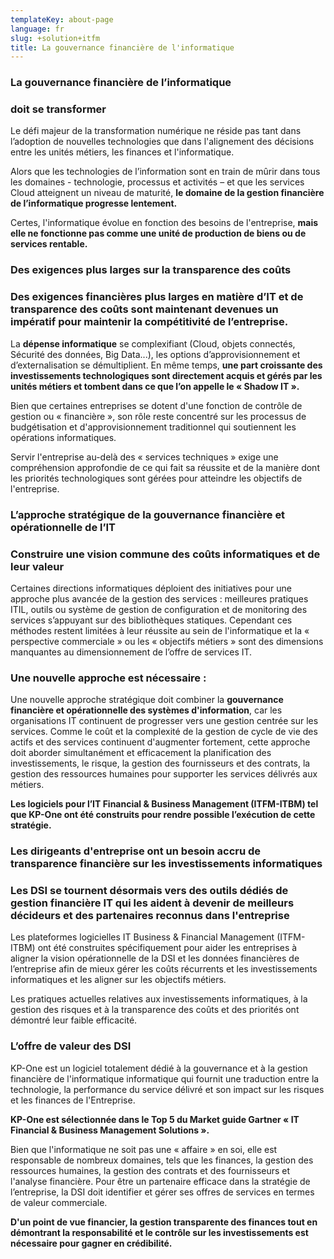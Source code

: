 ```yaml
---
templateKey: about-page
language: fr
slug: +solution+itfm
title: La gouvernance financière de l'informatique
---
```

### La gouvernance financière de l’informatique
### **doit se transformer**

Le défi majeur de la transformation numérique ne réside pas tant dans l’adoption de nouvelles technologies que dans l'alignement des décisions entre les unités métiers, les finances et l'informatique.

Alors que les technologies de l’information sont en train de mûrir dans tous les domaines - technologie, processus et activités – et que les services Cloud atteignent un niveau de maturité, **le domaine de la gestion financière de l’informatique progresse lentement.**

Certes, l'informatique évolue en fonction des besoins de l'entreprise, **mais elle ne fonctionne pas comme une unité de production de biens ou de services rentable.**

### Des exigences plus larges sur la transparence des coûts

### Des exigences financières plus larges en matière d’IT et de transparence des coûts sont maintenant devenues un impératif pour maintenir la compétitivité de l’entreprise.

La **dépense informatique** se complexifiant (Cloud, objets connectés, Sécurité des données, Big Data...), les options d’approvisionnement et d’externalisation se démultiplient. En même temps, **une part croissante des investissements technologiques sont directement acquis et gérés par les unités métiers et tombent dans ce que l’on appelle le « Shadow IT ».**

Bien que certaines entreprises se dotent d'une fonction de contrôle de gestion ou « financière », son rôle reste concentré sur les processus de budgétisation et d'approvisionnement traditionnel qui soutiennent les opérations informatiques.

Servir l'entreprise au-delà des « services techniques » exige une compréhension approfondie de ce qui fait sa réussite et de la manière dont les priorités technologiques sont gérées pour atteindre les objectifs de l'entreprise.

### L’approche stratégique de la gouvernance financière et opérationnelle de l’IT

### Construire une vision commune des coûts informatiques et de leur valeur

Certaines directions informatiques déploient des initiatives pour une approche plus avancée de la gestion des services : meilleures pratiques ITIL, outils ou système de gestion de configuration et de monitoring des services s’appuyant sur des bibliothèques statiques.
Cependant ces méthodes restent limitées à leur réussite au sein de l'informatique et la « perspective commerciale » ou les « objectifs métiers » sont des dimensions manquantes au dimensionnement de l’offre de services IT.

### Une nouvelle approche est nécessaire :

Une nouvelle approche stratégique doit combiner la **gouvernance financière et opérationnelle des systèmes d'information**, car les organisations IT continuent de progresser vers une gestion centrée sur les services. Comme le coût et la complexité de la gestion de cycle de vie des actifs et des services continuent d'augmenter fortement, cette approche doit aborder simultanément et efficacement la planification des investissements, le risque, la gestion des fournisseurs et des contrats, la gestion des ressources humaines pour supporter les services délivrés aux métiers.

**Les logiciels pour l’IT Financial & Business Management (ITFM-ITBM) tel que KP-One ont été construits pour rendre possible l’exécution de cette stratégie.**

### Les dirigeants d'entreprise ont un besoin accru de transparence financière sur les investissements informatiques

### Les DSI se tournent désormais vers des outils dédiés de gestion financière IT qui les aident à devenir de meilleurs décideurs et des partenaires reconnus dans l'entreprise

Les plateformes logicielles IT Business & Financial Management (ITFM-ITBM) ont été construites spécifiquement pour aider les entreprises à aligner la vision opérationnelle de la DSI et les données financières de l’entreprise afin de mieux gérer les coûts récurrents et les investissements informatiques et les aligner sur les objectifs métiers.

Les pratiques actuelles relatives aux investissements informatiques, à la gestion des risques et à la transparence des coûts et des priorités ont démontré leur faible efficacité.

### L’offre de valeur des DSI

KP-One est un logiciel totalement dédié à la gouvernance et à la gestion financière de l'informatique informatique qui fournit une traduction entre la technologie, la performance du service délivré et son impact sur les risques et les finances de l'Entreprise.

**KP-One est sélectionnée dans le Top 5 du Market guide Gartner « IT Financial & Business Management Solutions ».**

Bien que l'informatique ne soit pas une « affaire » en soi, elle est responsable de nombreux domaines, tels que les finances, la gestion des ressources humaines, la gestion des contrats et des fournisseurs et l'analyse financière. Pour être un partenaire efficace dans la stratégie de l’entreprise, la DSI doit identifier et gérer ses offres de services en termes de valeur commerciale.

**D'un point de vue financier, la gestion transparente des finances tout en démontrant la responsabilité et le contrôle sur les investissements est nécessaire pour gagner en crédibilité.**
